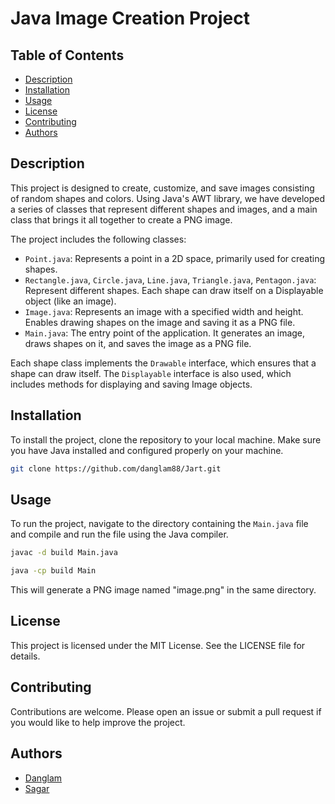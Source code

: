# Java Image Creation Project

## Table of Contents

- [Description](#description)
- [Installation](#installation)
- [Usage](#usage)
- [License](#license)
- [Contributing](#contributing)
- [Authors](#authors)

## Description

This project is designed to create, customize, and save images consisting of random shapes and colors. Using Java's AWT library, we have developed a series of classes that represent different shapes and images, and a main class that brings it all together to create a PNG image.

The project includes the following classes:

- `Point.java`: Represents a point in a 2D space, primarily used for creating shapes.
- `Rectangle.java`, `Circle.java`, `Line.java`, `Triangle.java`, `Pentagon.java`: Represent different shapes. Each shape can draw itself on a Displayable object (like an image).
- `Image.java`: Represents an image with a specified width and height. Enables drawing shapes on the image and saving it as a PNG file.
- `Main.java`: The entry point of the application. It generates an image, draws shapes on it, and saves the image as a PNG file.

Each shape class implements the `Drawable` interface, which ensures that a shape can draw itself. The `Displayable` interface is also used, which includes methods for displaying and saving Image objects.

## Installation

To install the project, clone the repository to your local machine. Make sure you have Java installed and configured properly on your machine.

```bash
git clone https://github.com/danglam88/Jart.git
```

## Usage

To run the project, navigate to the directory containing the `Main.java` file and compile and run the file using the Java compiler.

```bash
javac -d build Main.java
```

```bash
java -cp build Main
```

This will generate a PNG image named "image.png" in the same directory.

## License

This project is licensed under the MIT License. See the LICENSE file for details.

## Contributing

Contributions are welcome. Please open an issue or submit a pull request if you would like to help improve the project.

## Authors

- [Danglam](https://github.com/danglam88)
- [Sagar](https://github.com/sagarishere)
